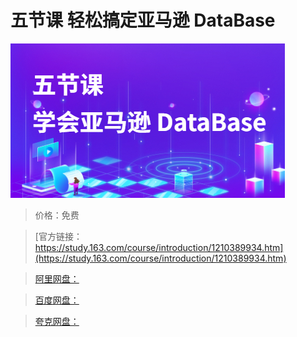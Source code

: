 # 五节课 轻松搞定亚马逊 DataBase

![img](../../../assets/study163/free/a2770bfb131d4df080672d93d7f286d0.jpg)

> 价格：免费

> [官方链接：https://study.163.com/course/introduction/1210389934.htm](https://study.163.com/course/introduction/1210389934.htm)

> [阿里网盘：]()

> [百度网盘：]()

> [夸克网盘：]()
